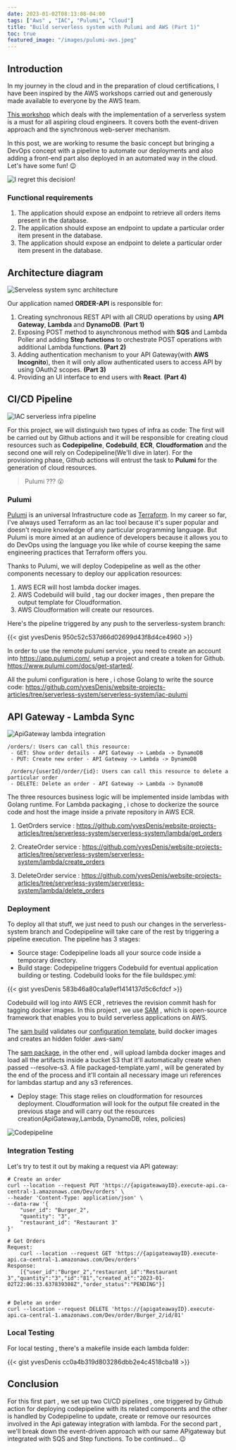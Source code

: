 ```yaml
---
date: 2023-01-02T08:13:08-04:00
tags: ["Aws" , "IAC", "Pulumi", "Cloud"]
title: "Build serverless system with Pulumi and AWS (Part 1)"
toc: true
featured_image: "/images/pulumi-aws.jpeg"
---
```

## Introduction

In my journey in the cloud and in the preparation of cloud certifications, I have been inspired by the AWS workshops carried out and generously made available to everyone by the AWS team. 

[This workshop](https://catalog.us-east-1.prod.workshops.aws/workshops/b34eab03-4ebe-46c1-bc63-cd2d975d8ad4/en-US) which deals with the implementation of a serverless system is a must for all aspiring cloud engineers. It covers both the event-driven approach and the synchronous web-server mechanism. 

In this post, we are working to resume the basic concept but bringing a DevOps concept with a pipeline to automate our deployments and also adding a front-end part also deployed in an automated way in the cloud. Let's have some fun! 😉

![I regret this decision!](/images/decision-regret.gif) 

### Functional requirements

1. The application should expose an endpoint to retrieve all orders items present in the database.
2. The application should expose an endpoint to update a particular order item present in the database.
3. The application should expose an endpoint to delete a particular order item present in the database.

## Architecture diagram

![Serveless system sync architecture](/images/serverless-system/serverless-system-arch.svg) 

Our application named **ORDER-API** is responsible for:

1. Creating synchronous REST API with all CRUD operations by using **API Gateway**, **Lambda** and **DynamoDB**. **(Part 1)**
2. Exposing POST method to asynchronous method with **SQS** and Lambda Poller and adding **Step functions** to orchestrate POST operations with additional Lambda functions. **(Part 2)**
3. Adding authentication mechanism to your API Gateway(with **AWS Incognito**), then it will only allow authenticated users to access API by using OAuth2 scopes. **(Part 3)**
4. Providing an UI interface to end users with **React**. **(Part 4)**

## CI/CD Pipeline

![IAC serverless infra pipeline](/images/serverless-system/iac-pipeline.svg) 

For this project, we will distinguish two types of infra as code: The first will be carried out by Github actions and it will be responsible for creating cloud resources such as **Codepipeline**, **Codebuild**, **ECR**, **Cloudformation** and the second one will rely on Codepipeline(We'll dive in later).
For the provisioning phase, Github actions will entrust the task to **Pulumi** for the generation of cloud resources.

> Pulumi ??? :open_mouth:  

### Pulumi

[Pulumi](https://www.pulumi.com) is an universal Infrastructure code as [Terraform](https://www.terraform.io). In my career so far, I've always used Terraform as an Iac tool because it's super popular and doesn't require knowledge of any particular programming language. But Pulumi is more aimed at an audience of developers because it allows you to do DevOps using the language you like while of course keeping the same engineering practices that Terraform offers you.

Thanks to Pulumi, we will deploy Codepipeline as well as the other components necessary to deploy our application resources:
1. AWS ECR will host lambda docker images.
2. AWS Codebuild will build , tag our docker images , then prepare the output template for Cloudformation.
3. AWS Cloudformation will create our resources.

Here's the pipeline triggered by any push to the serverless-system branch:

{{< gist yvesDenis 950c52c537d66d02699d43f8d4ce4960 >}} 

In order to use the remote pulumi service , you need to create an account into https://app.pulumi.com/, setup a project and create a token for Github. https://www.pulumi.com/docs/get-started/.

All the pulumi configuration is here , i chose Golang to write the source code: https://github.com/yvesDenis/website-projects-articles/tree/serverless-system/serverless-system/iac-pulumi

## API Gateway - Lambda Sync

![ApiGateway lambda integration](/images/serverless-system/apigateway-lambda-sync.svg) 

```
/orders/: Users can call this resource:
 - GET: Show order details - API Gateway -> Lambda -> DynamoDB
 - PUT: Create new order - API Gateway -> Lambda -> DynamoDB

 /orders/{userId}/order/{id}: Users can call this resource to delete a particular order
 - DELETE: Delete an order - API Gateway -> Lambda -> DynamoDB

```

The three resources business logic will be implemented inside lambdas with Golang runtime. For Lambda packaging , i chose to dockerize the source code and host the image inside a private repository in AWS ECR.

1. GetOrders service : https://github.com/yvesDenis/website-projects-articles/tree/serverless-system/serverless-system/lambda/get_orders

2. CreateOrder service : https://github.com/yvesDenis/website-projects-articles/tree/serverless-system/serverless-system/lambda/create_orders

3. DeleteOrder service : https://github.com/yvesDenis/website-projects-articles/tree/serverless-system/serverless-system/lambda/delete_orders

### Deployment

To deploy all that stuff, we just need to push our changes in the serverless-system branch and Codepipeline will take care of the rest by triggering a pipeline execution. The pipeline has 3 stages:

- Source stage: Codepipeline loads all your source code inside a temporary directory.
- Build stage: Codepipeline triggers Codebuild for eventual application building or testing. Codebuild looks for the file buildspec.yml:

{{< gist yvesDenis 583b46a80ca1a9ef1414137d5c6cfdcf >}} 

Codebuild will log into AWS ECR , retrieves the revision commit hash for tagging docker images. In this project , we use [SAM](https://docs.aws.amazon.com/serverless-application-model/index.html) , which is open-source framework that enables you to build serverless applications on AWS. 

The [sam build](https://docs.aws.amazon.com/serverless-application-model/latest/developerguide/sam-cli-command-reference-sam-build.html) validates our [configuration template](https://github.com/yvesDenis/website-projects-articles/blob/serverless-system/serverless-system/template.yaml), build docker images and creates an hidden folder .aws-sam/

The [sam package](https://docs.aws.amazon.com/serverless-application-model/latest/developerguide/sam-cli-command-reference-sam-package.html), in the other end , will upload lambda docker images and load all the artifacts inside a bucket S3 that it'll automatically create when passed --resolve-s3. A file packaged-template.yaml , will be generated by the end of the process and it'll contain all necessary image uri references for lambdas startup and any s3 references.

- Deploy stage: This stage relies on cloudformation for resources deployment. Cloudformation will look for the output file created in the previous stage and will carry out the resources creation(ApiGateway,Lambda, DynamoDB, roles, policies)

![Codepipeline](/images/serverless-system/codepipeline-screenshot.png) 

### Integration Testing

Let's try to test it out by making a request via API gateway:

```
# Create an order
curl --location --request PUT 'https://{apigateawayID}.execute-api.ca-central-1.amazonaws.com/Dev/orders' \
--header 'Content-Type: application/json' \
--data-raw '{
    "user_id": "Burger_2",
    "quantity": "3",
    "restaurant_id": "Restaurant 3"
}'

# Get Orders
Request:
    curl --location --request GET 'https://{apigateawayID}.execute-api.ca-central-1.amazonaws.com/Dev/orders'
Response:
    [{"user_id":"Burger_2","restaurant_id":"Restaurant 3","quantity":"3","id":"81","created_at":"2023-01-02T22:06:33.637839308Z","order_status":"PENDING"}]


# Delete an order
curl --location --request DELETE 'https://{apigateawayID}.execute-api.ca-central-1.amazonaws.com/Dev/order/Burger_2/id/81'

```

### Local Testing

For local testing , there's a makefile inside each lambda folder: 

{{< gist yvesDenis cc0a4b319d803286dbb2e4c4518cba18 >}} 

## Conclusion

For this first part , we set up two CI/CD pipelines , one triggered by Github action for deploying codepipeline with its related components and the other is handled by Codepipeline to update, create or remove our resources involved in the Api gateway integration with lambda. For the second part , we'll break down the event-driven approach with our  same APigateway but integrated with SQS and Step functions. To be continued... 😉
